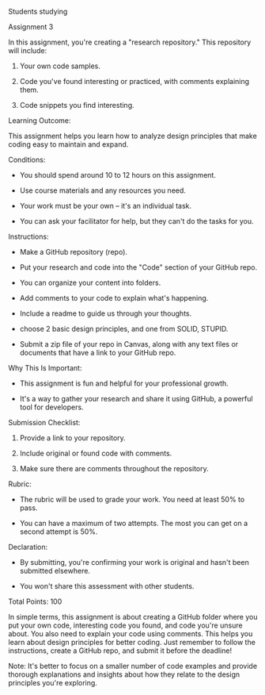 Students studying 

Assignment 3  

In this assignment, you're creating a "research repository." This repository will include: 

  

1. Your own code samples. 

2. Code you've found interesting or practiced, with comments explaining them. 

3. Code snippets you find interesting. 

  

Learning Outcome: 

This assignment helps you learn how to analyze design principles that make coding easy to maintain and expand. 

  

Conditions: 

- You should spend around 10 to 12 hours on this assignment. 

- Use course materials and any resources you need. 

- Your work must be your own – it's an individual task. 

- You can ask your facilitator for help, but they can't do the tasks for you. 

  

Instructions: 

- Make a GitHub repository (repo).  

- Put your research and code into the "Code" section of your GitHub repo. 

- You can organize your content into folders. 

- Add comments to your code to explain what's happening. 

- Include a readme to guide us through your thoughts. 

- choose 2 basic design principles, and one from SOLID, STUPID.  

- Submit a zip file of your repo in Canvas, along with any text files or documents that have a link to your GitHub repo. 

  

Why This Is Important: 

- This assignment is fun and helpful for your professional growth. 

- It's a way to gather your research and share it using GitHub, a powerful tool for developers. 

  

Submission Checklist: 

1. Provide a link to your repository. 

2. Include original or found code with comments. 

3. Make sure there are comments throughout the repository. 

  

Rubric: 

 

- The rubric will be used to grade your work. You need at least 50% to pass. 

- You can have a maximum of two attempts. The most you can get on a second attempt is 50%. 

  

Declaration: 

- By submitting, you're confirming your work is original and hasn't been submitted elsewhere. 

- You won't share this assessment with other students. 

  

Total Points: 100 

  

In simple terms, this assignment is about creating a GitHub folder where you put your own code, interesting code you found, and code you're unsure about. You also need to explain your code using comments. This helps you learn about design principles for better coding. Just remember to follow the instructions, create a GitHub repo, and submit it before the deadline! 

 

Note: It's better to focus on a smaller number of code examples and provide thorough explanations and insights about how they relate to the design principles you're exploring. 
